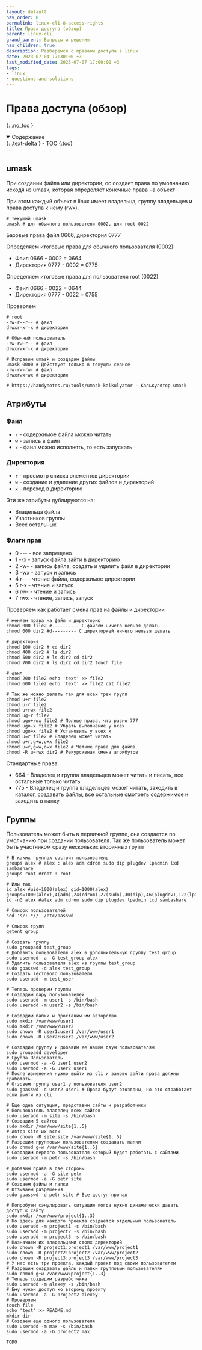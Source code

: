 ```yaml
---
layout: default
nav_order: 8
permalink: linux-cli-8-access-rights
title: Права доступа (обзор)
parent: linux-cli
grand_parent: Вопросы и решения
has_children: true
description: Разберемся с правами доступа в linux
date: 2023-07-04 17:30:00 +3
last_modified_date: 2023-07-07 17:00:00 +3
tags:
- linux
- questions-and-solutions
---
```


# Права доступа (обзор)
{: .no_toc }

<details open markdown="block">
  <summary>
    Содержание
  </summary>
  {: .text-delta }
- TOC
{:toc}
</details>
---

## umask

При создании файла или директории, ос создает права по умолчанию исходя из umask, которая определяет конечные права на объект

При этом каждый объект в linux имеет владельца, группу владельцев и права доступа к нему (rwx).

```shell
# Текущий umask
umask # для обычного пользователя 0002, для root 0022

```
Базовые права файл 0666, директория 0777

Определяем итоговые права для обычного пользователя (0002):

- Фаил 0666 - 0002 = 0664
- Директория 0777 - 0002 = 0775

Определяем итоговые права для пользователя root (0022)

- Фаил 0666 - 0022 = 0644
- Директория 0777 - 0022 = 0755

Проверяем 

```shell
# root
-rw-r--r-- # фаил
drwxr-xr-x # директория

# Обычный пользователь
-rw-rw-r-- # фаил
drwxrwxr-x # директория

# Исправим umask и создадим файлы
umask 0000 # Действует только в текущем сеансе
-rw-rw-rw- # фаил
drwxrwxrwx # директория

# https://handynotes.ru/tools/umask-kalkulyator - Калькулятор umask
```

## Атрибуты

### Фаил

- `r` - содержимое файла можно читать
- `w` - запись в файл
- `x` - фаил можно исполнять, то есть запускать

### Директория

- `r` - просмотр списка элементов директории
- `w` - создание и удаление других файлов и директорий
- `x` - переход в директорию

Эти же атрибуты дублируются на:

- Владельца файла
- Участников группы
- Всех остальных

### Флаги прав

- 0 --- - все запрещено
- 1 --x - запуск файла,зайти в директорию
- 2 -w- - запись файла, создать и удалить файл в директории
- 3 -wx - запуск и запись
- 4 r-- - чтение файла, содержимое директории
- 5 r-x - чтение и запуск
- 6 rw- - чтение и запись
- 7 rwx - чтение, запись, запуск

Проверяем как работает смена прав на файлы и директории

```shell
# меняем права на файл и директорию
chmod 000 file2 #---------- С файлом ничего нельзя делать
chmod 000 dir2 #d--------- С директорией ничего нельзя делать

# директория
chmod 100 dir2 # cd dir2
chmod 400 dir2 # ls dir2
chmod 500 dir2 # ls dir2 cd dir2
chmod 700 dir2 # ls dir2 cd dir2 touch file

# фаил
chmod 200 file2 echo 'text' >> file2
chmod 600 file2 echo 'text' >> file2 cat file2

# Так же можно делать так для всех трех групп
chmod u+r file2
chmod u-r file2
chmod u+rwx file2
chmod ug+r file2
chmod ugo+rwx file2 # Полные права, что равно 777
chmod ugo-x file2 # Убрать выполнение у всех
chmod ugo=x file2 # Установить у всех x
chmod u=r file2 # Владелец может читать 
chmod u+r,g+w,o+x file2
chmod u=r,g=w,o=x file2 # Четкие права для файла
chmod -R u=rwx dir2 # Рекурсивная смена атрибутов
```

Стандартные права.

- 664 - Владелец и группа владельцев может читать и писать, все остальные только читать
- 775 - Владелец и группа владельцев может читать, заходить в каталог, создавать файлы, все остальные смотреть содержимое и заходить в папку

## Группы

Пользователь может быть в первичной группе, она создается по умолчанию при создании пользователя.
Так же пользователь может быть участником сразу нескольких вторичных групп

````shell
# В каких группах состоит пользователь
groups alex # alex : alex adm cdrom sudo dip plugdev lpadmin lxd sambashare
groups root #root : root

# Или так
id alex #uid=1000(alex) gid=1000(alex) groups=1000(alex),4(adm),24(cdrom),27(sudo),30(dip),46(plugdev),122(lpadmin),132(lxd),133(sambashare)
id -nG alex #alex adm cdrom sudo dip plugdev lpadmin lxd sambashare

# Список пользователей
sed 's/:.*//' /etc/passwd

# Список групп
getent group

# Создать группу
sudo groupadd test_group
# Добавить пользователя alex в дополнительную группу test_group
sudo usermod -a -G test_group alex
# Удалить пользователя alex из группы test_group
sudo gpasswd -d alex test_group
# Создать тестового пользователя
sudo useradd -m test_user

# Теперь проверим группы
# Создадим пару пользователей
sudo useradd -m user1 -s /bin/bash
sudo useradd -m user2 -s /bin/bash

# Создадим папки и проставим им авторство
sudo mkdir /var/www/user1
sudo mkdir /var/www/user2
sudo chown -R user1:user1 /var/www/user1
sudo chown -R user2:user2 /var/www/user2

# Создадим группу и добавим ее нашим двум пользователям
sudo groupadd developer
# Группа Пользователь
sudo usermod -a -G user1 user2
sudo usermod -a -G user2 user1
# После изменения нужно выйти из cli и заново зайти права должны сработать
# Отзовем группу user1 у пользователя user2
sudo gpasswd -d user2 user1 # Права будут отозваны, но это стработает если выйти из cli

# Еще одна ситуация, представим сайты и разработчики
# Пользователь владелец всех сайтов
sudo useradd -m site -s /bin/bash
# Создадим 5 сайтов
sudo mkdir /var/www/site{1..5}
# Автор site их всех
sudo chown -R site:site /var/www/site{1..5}
# Разрешим групповым пользователям создавать папки
sudo chmod g+w /var/www/site{1..5}
# Создадим первого пользователя который будет работать с сайтами
sudo useradd -m petr -s /bin/bash

# Добавим права в две стороны
sudo usermod -a -G site petr
sudo usermod -a -G petr site
# Создаем файлы и папки
# Отзываем разрешения
sudo gpasswd -d petr site # Все доступ пропал

# Попробуем сэмулировать ситуацию когда нужно динамически давать доступ к сайту
sudo mkdir /var/www/project{1..3}
# Но здесь для каждого проекта создается отдельный пользователь
sudo useradd -m project1 -s /bin/bash
sudo useradd -m project2 -s /bin/bash
sudo useradd -m project3 -s /bin/bash
# Назначаем их владельцами своих директорий
sudo chown -R project1:project1 /var/www/project1
sudo chown -R project2:project2 /var/www/project2
sudo chown -R project3:project3 /var/www/project3
# У нас есть три проекта, каждый проект под своим пользователем
# Разрешим создавать файлы и папки групповым пользователям
sudo chmod g+w /var/www/project{1..3}
# Теперь создадим разработчика
sudo useradd -m alexey -s /bin/bash
# Ему нужен доступ ко второму проекту
sudo usermod -a -G project2 alexey
# Проверяем
touch file
echo 'test' >> README.md
mkdir dir
# Создаем еще одного пользователя
sudo useradd -m max -s /bin/bash
sudo usermod -a -G project2 max

TODO
````


